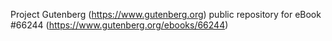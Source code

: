Project Gutenberg (https://www.gutenberg.org) public repository for
eBook #66244 (https://www.gutenberg.org/ebooks/66244)
